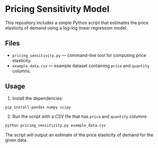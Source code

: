 # Pricing Sensitivity Model

This repository includes a simple Python script that estimates the price
elasticity of demand using a log-log linear regression model.

## Files

- `pricing_sensitivity.py` — command-line tool for computing price elasticity.
- `example_data.csv` — example dataset containing `price` and `quantity` columns.

## Usage

1. Install the dependencies:

```bash
pip install pandas numpy scipy
```

2. Run the script with a CSV file that has `price` and `quantity` columns:

```bash
python pricing_sensitivity.py example_data.csv
```

The script will output an estimate of the price elasticity of demand for the
given data.
